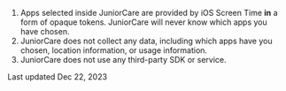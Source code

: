 1. Apps selected inside JuniorCare are provided by iOS Screen Time **in** a form of opaque tokens. JuniorCare will never know which apps you have chosen.
2. JuniorCare does not collect any data, including which apps have you chosen, location information, or usage information.
3. JuniorCare does not use any third-party SDK or service.

Last updated Dec 22, 2023
